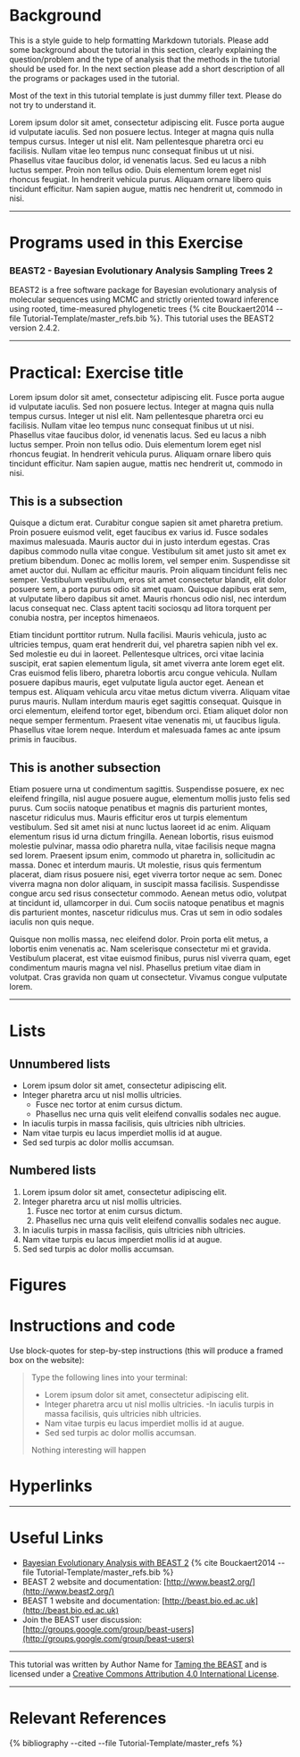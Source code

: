 # Background

This is a style guide to help formatting Markdown tutorials. Please add some background about the tutorial in this section, clearly explaining the question/problem and the type of analysis that the methods in the tutorial should be used for. In the next section please add a short description of all the programs or packages used in the tutorial. 

Most of the text in this tutorial template is just dummy filler text. Please do not try to understand it.

Lorem ipsum dolor sit amet, consectetur adipiscing elit. Fusce porta augue id vulputate iaculis. Sed non posuere lectus. Integer at magna quis nulla tempus cursus. Integer ut nisl elit. Nam pellentesque pharetra orci eu facilisis. Nullam vitae leo tempus nunc consequat finibus ut ut nisi. Phasellus vitae faucibus dolor, id venenatis lacus. Sed eu lacus a nibh luctus semper. Proin non tellus odio. Duis elementum lorem eget nisl rhoncus feugiat. In hendrerit vehicula purus. Aliquam ornare libero quis tincidunt efficitur. Nam sapien augue, mattis nec hendrerit ut, commodo in nisi.

----

# Programs used in this Exercise 

### BEAST2 - Bayesian Evolutionary Analysis Sampling Trees 2

BEAST2 is a free software package for Bayesian evolutionary analysis of molecular sequences using MCMC and strictly oriented toward inference using rooted, time-measured phylogenetic trees {% cite Bouckaert2014 --file Tutorial-Template/master_refs.bib %}. This tutorial uses the BEAST2 version 2.4.2.

----

# Practical: Exercise title

Lorem ipsum dolor sit amet, consectetur adipiscing elit. Fusce porta augue id vulputate iaculis. Sed non posuere lectus. Integer at magna quis nulla tempus cursus. Integer ut nisl elit. Nam pellentesque pharetra orci eu facilisis. Nullam vitae leo tempus nunc consequat finibus ut ut nisi. Phasellus vitae faucibus dolor, id venenatis lacus. Sed eu lacus a nibh luctus semper. Proin non tellus odio. Duis elementum lorem eget nisl rhoncus feugiat. In hendrerit vehicula purus. Aliquam ornare libero quis tincidunt efficitur. Nam sapien augue, mattis nec hendrerit ut, commodo in nisi.


## This is a subsection
Quisque a dictum erat. Curabitur congue sapien sit amet pharetra pretium. Proin posuere euismod velit, eget faucibus ex varius id. Fusce sodales maximus malesuada. Mauris auctor dui in justo interdum egestas. Cras dapibus commodo nulla vitae congue. Vestibulum sit amet justo sit amet ex pretium bibendum. Donec ac mollis lorem, vel semper enim. Suspendisse sit amet auctor dui. Nullam ac efficitur mauris. Proin aliquam tincidunt felis nec semper. Vestibulum vestibulum, eros sit amet consectetur blandit, elit dolor posuere sem, a porta purus odio sit amet quam. Quisque dapibus erat sem, at vulputate libero dapibus sit amet. Mauris rhoncus odio nisl, nec interdum lacus consequat nec. Class aptent taciti sociosqu ad litora torquent per conubia nostra, per inceptos himenaeos.

Etiam tincidunt porttitor rutrum. Nulla facilisi. Mauris vehicula, justo ac ultricies tempus, quam erat hendrerit dui, vel pharetra sapien nibh vel ex. Sed molestie eu dui in laoreet. Pellentesque ultrices, orci vitae lacinia suscipit, erat sapien elementum ligula, sit amet viverra ante lorem eget elit. Cras euismod felis libero, pharetra lobortis arcu congue vehicula. Nullam posuere dapibus mauris, eget vulputate ligula auctor eget. Aenean et tempus est. Aliquam vehicula arcu vitae metus dictum viverra. Aliquam vitae purus mauris. Nullam interdum mauris eget sagittis consequat. Quisque in orci elementum, eleifend tortor eget, bibendum orci. Etiam aliquet dolor non neque semper fermentum. Praesent vitae venenatis mi, ut faucibus ligula. Phasellus vitae lorem neque. Interdum et malesuada fames ac ante ipsum primis in faucibus.

## This is another subsection
Etiam posuere urna ut condimentum sagittis. Suspendisse posuere, ex nec eleifend fringilla, nisl augue posuere augue, elementum mollis justo felis sed purus. Cum sociis natoque penatibus et magnis dis parturient montes, nascetur ridiculus mus. Mauris efficitur eros ut turpis elementum vestibulum. Sed sit amet nisi at nunc luctus laoreet id ac enim. Aliquam elementum risus id urna dictum fringilla. Aenean lobortis, risus euismod molestie pulvinar, massa odio pharetra nulla, vitae facilisis neque magna sed lorem. Praesent ipsum enim, commodo ut pharetra in, sollicitudin ac massa. Donec et interdum mauris. Ut molestie, risus quis fermentum placerat, diam risus posuere nisi, eget viverra tortor neque ac sem. Donec viverra magna non dolor aliquam, in suscipit massa facilisis. Suspendisse congue arcu sed risus consectetur commodo. Aenean metus odio, volutpat at tincidunt id, ullamcorper in dui. Cum sociis natoque penatibus et magnis dis parturient montes, nascetur ridiculus mus. Cras ut sem in odio sodales iaculis non quis neque.

Quisque non mollis massa, nec eleifend dolor. Proin porta elit metus, a lobortis enim venenatis ac. Nam scelerisque consectetur mi et gravida. Vestibulum placerat, est vitae euismod finibus, purus nisl viverra quam, eget condimentum mauris magna vel nisl. Phasellus pretium vitae diam in volutpat. Cras gravida non quam ut consectetur. Vivamus congue vulputate lorem.

----

# Lists

## Unnumbered lists

- Lorem ipsum dolor sit amet, consectetur adipiscing elit.
- Integer pharetra arcu ut nisl mollis ultricies.
	- Fusce nec tortor at enim cursus dictum.
	- Phasellus nec urna quis velit eleifend convallis sodales nec augue.
- In iaculis turpis in massa facilisis, quis ultricies nibh ultricies.
- Nam vitae turpis eu lacus imperdiet mollis id at augue.
- Sed sed turpis ac dolor mollis accumsan.



## Numbered lists

1. Lorem ipsum dolor sit amet, consectetur adipiscing elit.
2. Integer pharetra arcu ut nisl mollis ultricies.
	1. Fusce nec tortor at enim cursus dictum.
	2. Phasellus nec urna quis velit eleifend convallis sodales nec augue.
1. In iaculis turpis in massa facilisis, quis ultricies nibh ultricies.
1. Nam vitae turpis eu lacus imperdiet mollis id at augue.
1. Sed sed turpis ac dolor mollis accumsan.


# Figures

# Instructions and code

Use block-quotes for step-by-step instructions (this will produce a framed box on the website):

> Type the following lines into your terminal:
>
> - Lorem ipsum dolor sit amet, consectetur adipiscing elit.
> - Integer pharetra arcu ut nisl mollis ultricies.
> -In iaculis turpis in massa facilisis, quis ultricies nibh ultricies.
> - Nam vitae turpis eu lacus imperdiet mollis id at augue.
> - Sed sed turpis ac dolor mollis accumsan.
>
> Nothing interesting will happen



# Hyperlinks


----

# Useful Links

- [Bayesian Evolutionary Analysis with BEAST 2](http://www.beast2.org/book.html) {% cite Bouckaert2014 --file Tutorial-Template/master_refs.bib %}
- BEAST 2 website and documentation: [http://www.beast2.org/](http://www.beast2.org/)
- BEAST 1 website and documentation: [http://beast.bio.ed.ac.uk](http://beast.bio.ed.ac.uk)
- Join the BEAST user discussion: [http://groups.google.com/group/beast-users](http://groups.google.com/group/beast-users) 

----

This tutorial was written by Author Name for [Taming the BEAST](https://taming-the-beast.github.io) and is licensed under a [Creative Commons Attribution 4.0 International License](http://creativecommons.org/licenses/by/4.0/). 

----

# Relevant References

{% bibliography --cited --file Tutorial-Template/master_refs %}

